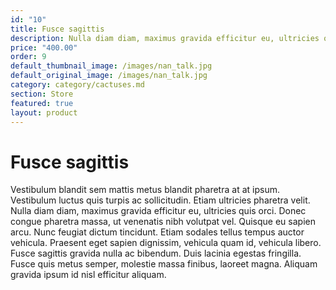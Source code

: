 ```yaml
---
id: "10"
title: Fusce sagittis
description: Nulla diam diam, maximus gravida efficitur eu, ultricies quis orci.
price: "400.00"
order: 9
default_thumbnail_image: /images/nan_talk.jpg
default_original_image: /images/nan_talk.jpg
category: category/cactuses.md
section: Store
featured: true
layout: product
---
```


# Fusce sagittis

Vestibulum blandit sem mattis metus blandit pharetra at at ipsum. Vestibulum luctus quis turpis ac sollicitudin. Etiam ultricies pharetra velit. Nulla diam diam, maximus gravida efficitur eu, ultricies quis orci. Donec congue pharetra massa, ut venenatis nibh volutpat vel. Quisque eu sapien arcu. Nunc feugiat dictum tincidunt. Etiam sodales tellus tempus auctor vehicula. Praesent eget sapien dignissim, vehicula quam id, vehicula libero. Fusce sagittis gravida nulla ac bibendum. Duis lacinia egestas fringilla. Fusce quis metus semper, molestie massa finibus, laoreet magna. Aliquam gravida ipsum id nisl efficitur aliquam.